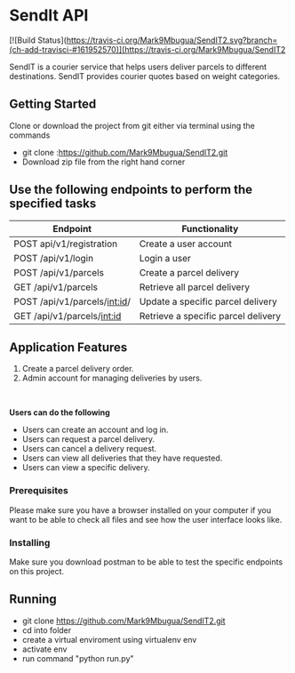 # SendIt API

[![Build Status](https://travis-ci.org/Mark9Mbugua/SendIT2.svg?branch=(ch-add-travisci-#161952570)](https://travis-ci.org/Mark9Mbugua/SendIT2



SendIT is a courier service that helps users deliver parcels to different destinations. SendIT provides courier quotes based on weight categories.


## Getting Started
Clone or download the project from git either via terminal using the commands 
* git clone :https://github.com/Mark9Mbugua/SendIT2.git
* Download zip file from the right hand corner


## Use the following endpoints to perform the specified tasks
		 
| 	Endpoint                              | Functionality                                                  
| ----------------------------------------| -----------------------------------------------|
| POST api/v1/registration                | Create a user account                          |          
| POST /api/v1/login                      | Login a user                                   |
| POST /api/v1/parcels                    | Create a parcel delivery                       |
| GET /api/v1/parcels                     | Retrieve all parcel delivery                   |
| POST /api/v1/parcels/<int:id>/          | Update a specific parcel delivery              |
| GET /api/v1/parcels/<int:id>            | Retrieve a specific parcel delivery            |
		 

## Application Features

1. Create a parcel delivery order.
2. Admin account for managing deliveries by users.

<br>

**Users can do the following**

* Users can create an account and log in.
* Users can request a parcel delivery.
* Users can cancel a delivery request.
* Users can view all deliveries that they have requested.
* Users can view a specific delivery. 


### Prerequisites

Please make sure you have a browser installed on your computer if you want to be able to check all files and see how the user interface looks like.

### Installing

Make sure you download postman to be able to test the specific endpoints on this project.

## Running 

* git clone https://github.com/Mark9Mbugua/SendIT2.git
* cd into folder
* create a virtual enviroment using virtualenv env
* activate env
* run command "python run.py"

